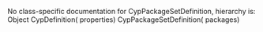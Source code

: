 No class-specific documentation for CypPackageSetDefinition, hierarchy is: 
Object
  CypDefinition( properties)
    CypPackageSetDefinition( packages)
